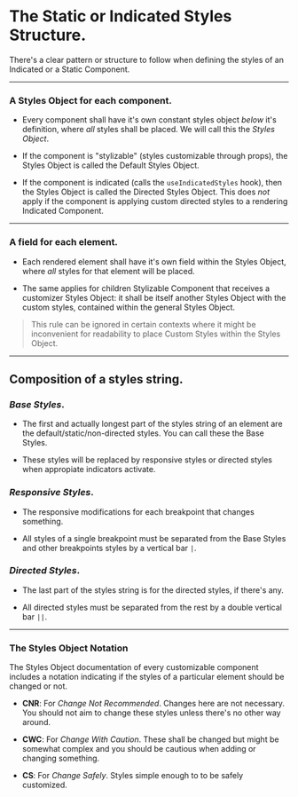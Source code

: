 # **The Static or Indicated Styles Structure.**

There's a clear pattern or structure to follow when defining the styles of an Indicated or a Static Component.

---

### **A Styles Object for each component.**

- Every component shall have it's own constant styles object _below_ it's definition, where _all_ styles shall be placed. We will call this the _Styles Object_.

- If the component is "stylizable" (styles customizable through props), the Styles Object is called the Default Styles Object.

- If the component is indicated (calls the `useIndicatedStyles` hook), then the Styles Object is called the Directed Styles Object. This does _not_ apply if the component is applying custom directed styles to a rendering Indicated Component.

---

### **A field for each element.**

- Each rendered element shall have it's own field within the Styles Object, where _all_ styles for that element will be placed.

- The same applies for children Stylizable Component that receives a customizer Styles Object: it shall be itself another Styles Object with the custom styles, contained within the general Styles Object.

> This rule can be ignored in certain contexts where it might be inconvenient for readability to place Custom Styles within the Styles Object.

---

## **Composition of a styles string.**

### _Base Styles_.

- The first and actually longest part of the styles string of an element are the default/static/non-directed styles. You can call these the Base Styles.

- These styles will be replaced by responsive styles or directed styles when appropiate indicators activate.

### _Responsive Styles_.

- The responsive modifications for each breakpoint that changes something.

- All styles of a single breakpoint must be separated from the Base Styles and other breakpoints styles by a vertical bar `|`.

### _Directed Styles_.

- The last part of the styles string is for the directed styles, if there's any.

- All directed styles must be separated from the rest by a double vertical bar `||`.

---

### **The Styles Object Notation**

The Styles Object documentation of every customizable component includes a notation indicating if the styles of a particular element should be changed or not.

- **CNR**: For _Change Not Recommended_. Changes here are not necessary. You should not aim to change these styles unless there's no other way around.

- **CWC**: For _Change With Caution_. These shall be changed but might be somewhat complex and you should be cautious when adding or changing something.

- **CS**: For _Change Safely_. Styles simple enough to to be safely customized.
